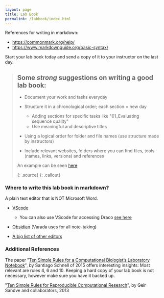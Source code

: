 ```yaml
---
layout: page
title: Lab Book
permalink: /labbook/index.html
---
```


References for writing in markdown:

- https://commonmark.org/help/
- https://www.markdownguide.org/basic-syntax/

Start your lab book today and send a copy of it to your instructor on the last day.

> ## Some *strong* suggestions on writing a good lab book:
> 
> - Document your work and tasks everyday
> 
> - Structure it in a chronological order; each section = new day
>     - Adding sections for specific tasks like "01_Evaluating sequence quality"
>     - Use meaningful and descriptive titles
>     
> - Using a logical order for folder and file names (use structure made by instructors)
> 
> - Include relevant websites, folders where you can find files, tools (names, links, versions) and references
> 
> An example can be seen [here](https://github.com/waltercostamb/course_viral-microbiology/blob/main/tutorials/lab-book.pdf)
> 
>  {: .source}
{: .callout}

### Where to write this lab book in markdown?

A plain text editor that is NOT Microsoft Word. 

- [VScode](https://www.freecodecamp.org/news/how-to-use-markdown-in-vscode/)
    - You can also use VScode for accessing Draco [see here](https://mgxlab.github.io/Viromics2024/1.1.1_introduction/index.html#adding-a-ssh-remote-server-to-vscode)
    
-  [Obsidian](https://obsidian.md/) (Varada uses for all note-taking)

- [A big list of other editors](https://github.com/mundimark/awesome-markdown-editors?tab=readme-ov-file#markdown-desktop-editors)

### Additional References

The paper "[Ten Simple Rules for a Computational Biologist’s Laboratory Notebook](https://journals.plos.org/ploscompbiol/article?id=10.1371/journal.pcbi.1004385)", by Santiago Schnell of 2015 offers interesting insights:  Most relevant are rules 4, 6 and 10. Keeping a hard copy of your lab book is not necessary, however make sure you have it backed up.

"[Ten Simple Rules for Reproducible Computational Research](https://app.dimensions.ai/details/publication/pub.1022987921)", by Geir Sandve and collaborators, 2013

